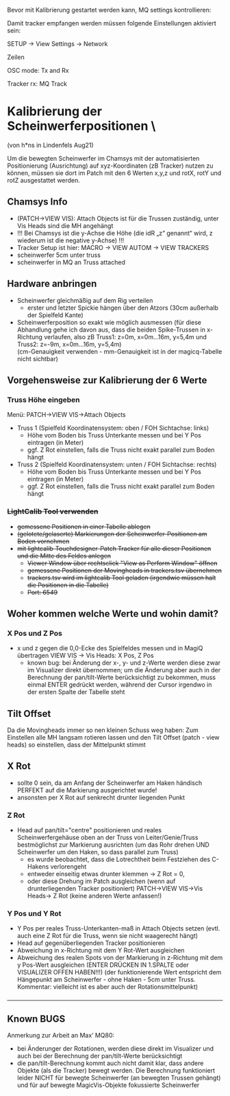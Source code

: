 Bevor mit Kalibrierung gestartet werden kann, MQ settings kontrollieren:

Damit tracker empfangen werden müssen folgende Einstellungen aktiviert sein:

SETUP -> View Settings -> Network

Zeilen

OSC mode: Tx and Rx

Tracker rx: MQ Track

# Kalibrierung der Scheinwerferpositionen \\

(von h\*ns in Lindenfels Aug21)

Um die bewegten Scheinwerfer im Chamsys mit der automatisierten Positionierung (Ausrichtung) auf xyz-Koordinaten (zB Tracker) nutzen zu können, müssen sie dort im Patch mit den 6 Werten x,y,z und rotX, rotY und rotZ ausgestattet werden.

## Chamsys Info

* (PATCH->VIEW VIS): Attach Objects ist für die Trussen zuständig, unter Vis Heads sind die MH angehängt
* !!! Bei Chamsys ist die y-Achse die Höhe (die idR „z“ genannt“ wird, z wiederum ist die negative y-Achse) !!!
* Tracker Setup ist hier: MACRO -> VIEW AUTOM -> VIEW TRACKERS
* scheinwerfer 5cm unter truss
* scheinwerfer in MQ an Truss attached

## Hardware anbringen

* Scheinwerfer gleichmäßig auf dem Rig verteilen
  * erster und letzter Spickie hängen über den Atzors (30cm außerhalb der Spielfeld Kante)
* Scheinwerferposition so exakt wie möglich ausmessen (für diese Abhandlung gehe ich davon aus, dass die beiden Spike-Trussen in x-Richtung verlaufen, also zB Truss1: z=0m, x=0m...16m, y=5,4m und Truss2: z=-9m, x=0m...16m, y=5,4m)\
  (cm-Genauigkeit verwenden - mm-Genauigkeit ist in der magicq-Tabelle nicht sichtbar)

## Vorgehensweise zur Kalibrierung der 6 Werte

### Truss Höhe eingeben

Menü: PATCH->VIEW VIS->Attach Objects

* Truss 1 (Spielfeld Koordinatensystem: oben / FOH Sichtachse: links)
  * Höhe vom Boden bis Truss Unterkante messen und bei Y Pos eintragen (in Meter)
  * ggf. Z Rot einstellen, falls die Truss nicht exakt parallel zum Boden hängt
* Truss 2 (Spielfeld Koordinatensystem: unten / FOH Sichtachse: rechts)
  * Höhe vom Boden bis Truss Unterkante messen und bei Y Pos eintragen (in Meter)
  * ggf. Z Rot einstellen, falls die Truss nicht exakt parallel zum Boden hängt

### ~~LightCalib Tool verwenden~~

* ~~gemessene Positionen in einer Tabelle ablegen~~
* ~~(gelotete/gelaserte) Markierungen der Scheinwerfer-Positionen am Boden vornehmen~~
* ~~mit lightcalib-Touchdesigner-Patch Tracker für alle dieser Positionen und die Mitte des Feldes anlegen~~
  * ~~Viewer Window über rechtsclick "View as Perform Window" öffnen~~
  * ~~gemessene Positionen der Movingheads in trackers.tsv übernehmen~~
  * ~~trackers.tsv wird im lightcalib Tool geladen (irgendwie müssen halt die Positionen in die Tabelle)~~
  * ~~Port: 6549~~

## Woher kommen welche Werte und wohin damit?

### X Pos und Z Pos

* x und z gegen die 0,0-Ecke des Spielfeldes messen und in MagiQ übertragen VIEW VIS -> Vis Heads: X Pos, Z Pos
  * known bug: bei Änderung der x-, y- und z-Werte werden diese zwar im Visualizer direkt übernommen; um die Änderung aber auch in der Berechnung der pan/tilt-Werte berücksichtigt zu bekommen, muss einmal ENTER gedrückt werden, während der Cursor irgendwo in der ersten Spalte der Tabelle steht

## Tilt Offset

Da die Movingheads immer so nen kleinen Schuss weg haben: Zum Einstellen alle MH langsam rotieren lassen und den Tilt Offset (patch - view heads) so einstellen, dass der Mittelpunkt stimmt

## X Rot

* sollte 0 sein, da am Anfang der Scheinwerfer am Haken händisch PERFEKT auf die Markierung ausgerichtet wurde!
* ansonsten per X Rot auf senkrecht drunter liegenden Punkt

### Z Rot

* Head auf pan/tilt="centre" positionieren und reales Scheinwerfergehäuse oben an der Truss von Leiter/Genie/Truss bestmöglichst zur Markierung ausrichten (um das Rohr drehen UND Scheinwerfer um den Haken, so dass parallel zum Truss)
  * es wurde beobachtet, dass die Lotrechtheit beim Festziehen des C-Hakens verlorengeht
  * entweder einseitig etwas drunter klemmen -> Z Rot = 0,
  * oder diese Drehung im Patch ausgleichen (wenn auf drunterliegenden Tracker positioniert) PATCH->VIEW VIS->Vis Heads-> Z Rot (keine anderen Werte anfassen!)

### Y Pos und Y Rot

* Y Pos per reales Truss-Unterkanten-maß in Attach Objects setzen (evtl. auch eine Z Rot für die Truss, wenn sie nicht waagerecht hängt)
* Head auf gegenüberliegenden Tracker positionieren
* Abweichung in x-Richtung mit dem Y Rot-Wert ausgleichen
* Abweichung des realen Spots von der Markierung in z-Richtung mit dem y Pos-Wert ausgleichen (ENTER DRÜCKEN IN 1.SPALTE oder VISUALIZER OFFEN HABEN!!!) (der funktionierende Wert entspricht dem Hängepunkt am Scheinwerfer - ohne Haken - 5cm unter Truss. Kommentar: vielleicht ist es aber auch der Rotationsmittelpunkt)

### 

---

## Known BUGS

Anmerkung zur Arbeit an Max’ MQ80:

* bei Änderunger der Rotationen, werden diese direkt im Visualizer und auch bei der Berechnung der pan/tilt-Werte berücksichtigt
* die pan/tilt-Berechnung kommt auch nicht damit klar, dass andere Objekte (als die Tracker) bewegt werden. Die Berechnung funktioniert leider NICHT für bewegte Scheinwerfer (an bewegten Trussen gehängt) und für auf bewegte MagicVis-Objekte fokussierte Scheinwerfer